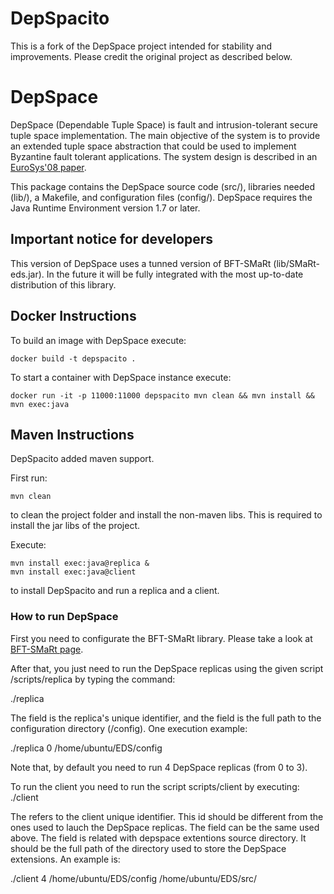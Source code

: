 # DepSpacito

This is a fork of the DepSpace project intended for stability and improvements. Please credit the original project as described below.

# DepSpace

DepSpace (Dependable Tuple Space) is fault and intrusion-tolerant secure tuple space implementation. The main objective of the system is to provide an extended tuple space abstraction that could be used to implement Byzantine fault tolerant applications. The system design is described in an [EuroSys'08 paper](http://www.di.fc.ul.pt/~bessani/publications/eurosys08-depspace.pdf).

This package contains the DepSpace source code (src/), libraries needed (lib/), a Makefile, and configuration files (config/).
DepSpace requires the Java Runtime Environment version 1.7 or later.

## Important notice for developers

This version of DepSpace uses a tunned version of BFT-SMaRt (lib/SMaRt-eds.jar). In the future it will be fully integrated with the most up-to-date distribution of this library.



## Docker Instructions

To build an image with DepSpace execute:

```
docker build -t depspacito .
```

To start a container with DepSpace instance execute:

```
docker run -it -p 11000:11000 depspacito mvn clean && mvn install && mvn exec:java
```


## Maven Instructions

DepSpacito added maven support.

First run:
```
mvn clean
```
to clean the project folder and install the non-maven libs. This is required to install the jar libs of the project.

Execute:
```
mvn install exec:java@replica &
mvn install exec:java@client
```
to install DepSpacito and run a replica and a client.


### How to run DepSpace

First you need to configurate the BFT-SMaRt library. Please take a look at [BFT-SMaRt page](http://www.di.fc.ul.pt/~bessani/publications/eurosys08-depspace.pdf).

After that, you just need to run the DepSpace replicas using the given script /scripts/replica by typing the command:

./replica <replica-id> <config-dir>

The <replica-id> field is the replica's unique identifier, and the <config-dir> field is the full path to the configuration directory (/config). One execution example:

./replica 0 /home/ubuntu/EDS/config

Note that, by default you need to run 4 DepSpace replicas (from <replica-id> 0 to 3).

To run the client you need to run the script scripts/client by executing:
./client <client-id> <config-dir> <extension-code-dir>

The <client-id> refers to the client unique identifier. This id should be different from the ones used to lauch the DepSpace replicas.
The <config-dir> field can be the same used above.
The <extension-code-dir> field is related with depspace extentions source directory. It should be the full path of the directory used to store the DepSpace extensions. An example is:

./client 4 /home/ubuntu/EDS/config /home/ubuntu/EDS/src/



